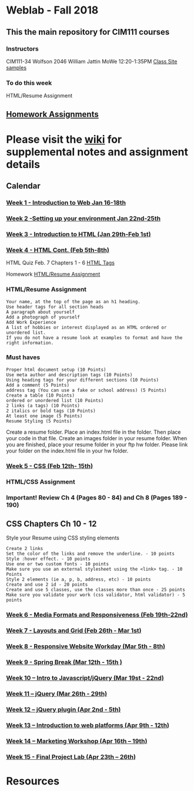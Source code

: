 # Weblab - Fall 2018

## This the main repository for CIM111 courses

### Instructors

CIM111-34 Wolfson 2046 William Jattin MoWe 12:20-1:35PM [Class Site samples](http://wjattin.github.io)



### To do this week
HTML/Resume Assignment

## [Homework Assignments](https://github.com/UMInteractive/Weblab/wiki/0-Assignments)


# Please visit the [wiki](https://github.com/UMInteractive/Weblab/wiki) for supplemental notes and assignment details

## Calendar

### [Week 1 - Introduction to Web Jan 16-18th ](https://github.com/UMInteractive/Weblab/wiki/1-Intro-to-the-WWW)

### [Week 2 -Setting up your environment Jan 22nd-25th](https://github.com/UMInteractive/Weblab/wiki/Setting-Up-Your-Environment)

### [Week 3 - Introduction to HTML (Jan 29th-Feb 1st)](https://github.com/UMInteractive/Weblab/wiki/2-HTML)

### [Week 4 - HTML Cont. (Feb 5th-8th)](https://github.com/UMInteractive/Weblab/wiki/2-HTML)

HTML Quiz Feb. 7 Chapters 1 - 6 [HTML Tags](https://github.com/UMInteractive/Weblab/wiki/2-HTML)

Homework [HTML/Resume Assignment](https://github.com/UMInteractive/Weblab/wiki/0-Assignments)

### HTML/Resume Assignment

    Your name, at the top of the page as an h1 heading.
    Use header tags for all section heads
    A paragraph about yourself
    Add a photograph of yourself
    Add Work Experience
    A list of hobbies or interest displayed as an HTML ordered or unordered list.
    If you do not have a resume look at examples to format and have the right information.

### Must haves

    Proper html document setup (10 Points)
    Use meta author and description tags (10 Points)
    Using heading tags for your different sections (10 Points)
    Add a comment (5 Points)
    address tag (You can use a fake or school address) (5 Points)
    Create a table (10 Points)
    ordered or unordered list (10 Points)
    2 links (a tags) (10 Points)
    2 italics or bold tags (10 Points)
    At least one image (5 Points)
    Resume Styling (5 Points)

Create a resume folder. Place an index.html file in the folder. Then place your code in that file. Create an images folder in your resume folder. When you are finished, place your resume folder in your ftp hw folder. Please link your folder on the index.html file in your hw folder.

### [Week 5 - CSS (Feb 12th- 15th)](https://github.com/UMInteractive/Weblab/wiki/3-CSS)

### HTML/CSS Assignment

### Important! Review Ch 4 (Pages 80 - 84) and Ch 8 (Pages 189 - 190)

## CSS Chapters Ch 10 - 12

Style your Resume using CSS styling elements

    Create 2 links
    Set the color of the links and remove the underline. - 10 points
    Style :hover effect. - 10 points
    Use one or two custom fonts - 10 points
    Make sure you use an external stylesheet using the <link> tag. - 10 Points
    Style 2 elements (ie a, p, b, address, etc) - 10 points
    Create and use 2 id - 20 points
    Create and use 5 classes, use the classes more than once - 25 points
    Make sure you validate your work (css validator, html validator) - 5 points

### [Week 6 - Media Formats and Responsiveness (Feb 19th-22nd)](https://github.com/UMInteractive/Weblab/wiki/4-Media-Queries)

### [Week 7 - Layouts and Grid (Feb 26th - Mar 1st)](https://github.com/UMInteractive/Weblab/wiki/5-Layout)

### [Week 8 - Responsive Website Workday (Mar 5th - 8th)]()

### [Week 9 - Spring Break (Mar 12th - 15th )]()

### [Week 10 – Intro to Javascript/jQuery (Mar 19st - 22nd)](https://github.com/UMInteractive/Weblab/wiki/6-Javascript)

### [Week 11 – jQuery (Mar 26th - 29th)](https://github.com/UMInteractive/Weblab/wiki/6-Javascript)

### [Week 12 – jQuery plugin (Apr 2nd - 5th)](https://github.com/UMInteractive/Weblab/wiki/7-jQuery-Plugins)

### [Week 13 – Introduction to web platforms (Apr 9th - 12th)]()

### [Week 14 – Marketing Workshop (Apr 16th – 19th)]()

### [Week 15 - Final Project Lab (Apr 23th – 26th)]()

# Resources
